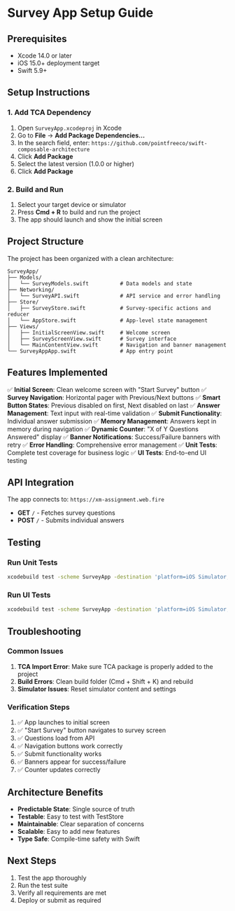 # Survey App Setup Guide

## Prerequisites
- Xcode 14.0 or later
- iOS 15.0+ deployment target
- Swift 5.9+

## Setup Instructions

### 1. Add TCA Dependency

1. Open `SurveyApp.xcodeproj` in Xcode
2. Go to **File** → **Add Package Dependencies...**
3. In the search field, enter: `https://github.com/pointfreeco/swift-composable-architecture`
4. Click **Add Package**
5. Select the latest version (1.0.0 or higher)
6. Click **Add Package**

### 2. Build and Run

1. Select your target device or simulator
2. Press **Cmd + R** to build and run the project
3. The app should launch and show the initial screen

## Project Structure

The project has been organized with a clean architecture:

```
SurveyApp/
├── Models/
│   └── SurveyModels.swift          # Data models and state
├── Networking/
│   └── SurveyAPI.swift             # API service and error handling
├── Store/
│   ├── SurveyStore.swift           # Survey-specific actions and reducer
│   └── AppStore.swift              # App-level state management
├── Views/
│   ├── InitialScreenView.swift     # Welcome screen
│   ├── SurveyScreenView.swift      # Survey interface
│   └── MainContentView.swift       # Navigation and banner management
└── SurveyAppApp.swift              # App entry point
```

## Features Implemented

✅ **Initial Screen**: Clean welcome screen with "Start Survey" button
✅ **Survey Navigation**: Horizontal pager with Previous/Next buttons
✅ **Smart Button States**: Previous disabled on first, Next disabled on last
✅ **Answer Management**: Text input with real-time validation
✅ **Submit Functionality**: Individual answer submission
✅ **Memory Management**: Answers kept in memory during navigation
✅ **Dynamic Counter**: "X of Y Questions Answered" display
✅ **Banner Notifications**: Success/Failure banners with retry
✅ **Error Handling**: Comprehensive error management
✅ **Unit Tests**: Complete test coverage for business logic
✅ **UI Tests**: End-to-end UI testing

## API Integration

The app connects to: `https://xm-assignment.web.fire`

- **GET** `/` - Fetches survey questions
- **POST** `/` - Submits individual answers

## Testing

### Run Unit Tests
```bash
xcodebuild test -scheme SurveyApp -destination 'platform=iOS Simulator,name=iPhone 15'
```

### Run UI Tests
```bash
xcodebuild test -scheme SurveyApp -destination 'platform=iOS Simulator,name=iPhone 15' -only-testing:SurveyAppUITests
```

## Troubleshooting

### Common Issues

1. **TCA Import Error**: Make sure TCA package is properly added to the project
2. **Build Errors**: Clean build folder (Cmd + Shift + K) and rebuild
3. **Simulator Issues**: Reset simulator content and settings

### Verification Steps

1. ✅ App launches to initial screen
2. ✅ "Start Survey" button navigates to survey screen
3. ✅ Questions load from API
4. ✅ Navigation buttons work correctly
5. ✅ Submit functionality works
6. ✅ Banners appear for success/failure
7. ✅ Counter updates correctly

## Architecture Benefits

- **Predictable State**: Single source of truth
- **Testable**: Easy to test with TestStore
- **Maintainable**: Clear separation of concerns
- **Scalable**: Easy to add new features
- **Type Safe**: Compile-time safety with Swift

## Next Steps

1. Test the app thoroughly
2. Run the test suite
3. Verify all requirements are met
4. Deploy or submit as required 